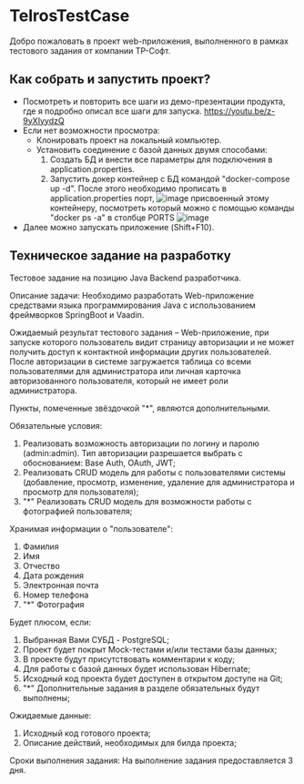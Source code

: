 # TelrosTestCase
Добро пожаловать в проект web-приложения, выполненного в рамках тестового задания от компании ТР-Софт.

## Как собрать и запустить проект?
* Посмотреть и повторить все шаги из демо-презентации продукта, где я подробно описал все шаги для запуска. https://youtu.be/z-9yXIyydzQ
* Если нет возможности просмотра:
    * Клонировать проект на локальный компьютер.
    * Установить соединение с базой данных двумя способами:
        1) Создать БД и внести все параметры для подключения в application.properties.
        2) Запустить докер контейнер с БД командой "docker-compose up -d". После этого необходимо прописать в application.properties порт,
 ![image](https://github.com/Modusen/TelrosTestCase/assets/108898417/7173bea8-72a0-4370-9700-32c7fcfc8011)
 присвоенный этому контейнеру, посмотреть который можно с помощью команды "docker ps -a" в столбце PORTS ![image](https://github.com/Modusen/TelrosTestCase/assets/108898417/9d7b73c2-a503-45f1-a24b-346580a12b1d)
* Далее можно запускать приложение (Shift+F10).


## Техническое задание на разработку
Тестовое задание на позицию Java Backend разработчика.

Описание задачи:
Необходимо разработать Web-приложение средствами языка программирования Java с использованием фреймворков SpringBoot и Vaadin.

Ожидаемый результат тестового задания – Web-приложение, при запуске которого пользователь видит страницу авторизации и не может получить доступ к контактной информации других пользователей. После авторизации в системе загружается таблица со всеми пользователями для администратора или личная карточка авторизованного пользователя, который не имеет роли администратора.

Пункты, помеченные звёздочкой "*", являются дополнительными.

Обязательные условия:
1) Реализовать возможность авторизации по логину и паролю (admin:admin). Тип авторизации разрешается выбрать с обоснованием: Base Auth, OAuth, JWT;
2) Реализовать CRUD модель для работы с пользователями системы (добавление, просмотр, изменение, удаление для администратора и просмотр для пользователя);
3) "*" Реализовать CRUD модель для возможности работы с фотографией пользователя;

Хранимая информации о "пользователе":
1) Фамилия
2) Имя
3) Отчество
4) Дата рождения
5) Электронная почта
6) Номер телефона
7) "*" Фотография

Будет плюсом, если:
1) Выбранная Вами СУБД - PostgreSQL;
2) Проект будет покрыт Mock-тестами и/или тестами базы данных;
3) В проекте будут присутствовать комментарии к коду;
4) Для работы с базой данных будет использован Hibernate;
5) Исходный код проекта будет доступен в открытом доступе на Git;
6) "*" Дополнительные задания в разделе обязательных будут выполнены;

Ожидаемые данные:
1) Исходный код готового проекта;
2) Описание действий, необходимых для билда проекта;

Сроки выполнения задания:
На выполнение задания предоставляется 3 дня.
